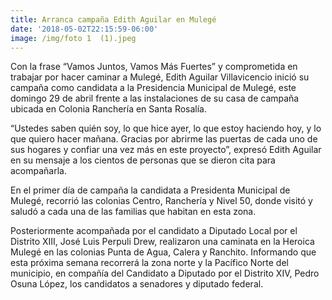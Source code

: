 ```yaml
---
title: Arranca campaña Edith Aguilar en Mulegé
date: '2018-05-02T22:15:59-06:00'
image: /img/foto 1  (1).jpeg
---
```

Con la frase “Vamos Juntos, Vamos Más Fuertes” y comprometida en trabajar por hacer caminar a Mulegé, Edith Aguilar Villavicencio inició su campaña como candidata a la Presidencia Municipal de Mulegé, este domingo 29 de abril frente a las instalaciones de su casa de campaña ubicada en Colonia Ranchería en Santa Rosalía.

“Ustedes saben quién soy, lo que hice ayer, lo que estoy haciendo hoy, y lo que quiero hacer mañana. Gracias por abrirme las puertas de cada uno de sus hogares y confiar una vez más en este proyecto”, expresó Edith Aguilar en su mensaje a los cientos de personas que se dieron cita para acompañarla.

En el primer día de campaña la candidata a Presidenta Municipal de Mulegé, recorrió las colonias Centro, Ranchería y Nivel 50, donde visitó y saludó a cada una de las familias que habitan en esta zona.

Posteriormente acompañada por el candidato a Diputado Local por el Distrito XIII, José Luis Perpuli Drew, realizaron una caminata en la Heroica Mulegé en las colonias Punta de Agua, Calera y Ranchito. Informando que esta próxima semana recorrerá la zona norte y la Pacífico Norte del municipio, en compañía del Candidato a Diputado por el Distrito XIV, Pedro Osuna López, los candidatos a senadores y diputado federal.
